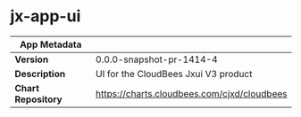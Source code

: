 # jx-app-ui

|App Metadata||
|---|---|
| **Version** | 0.0.0-snapshot-pr-1414-4 |
| **Description** | UI for the CloudBees Jxui V3 product |
| **Chart Repository** | https://charts.cloudbees.com/cjxd/cloudbees |
